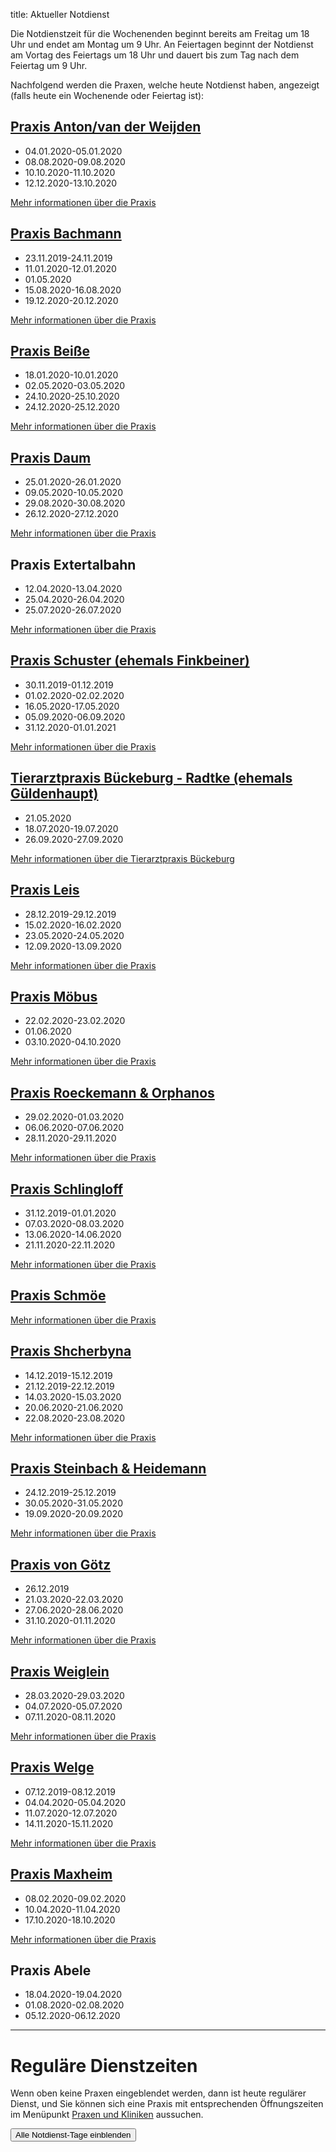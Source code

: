 title: Aktueller Notdienst

Die Notdienstzeit für die Wochenenden beginnt bereits am Freitag um 18 Uhr und endet am Montag um 9 Uhr.
An Feiertagen beginnt der Notdienst am Vortag des Feiertags um 18 Uhr und dauert bis zum Tag nach dem Feiertag um 9 Uhr.

Nachfolgend werden die Praxen, welche heute Notdienst haben, angezeigt (falls heute ein Wochenende oder Feiertag ist): 

<!-- Anleitung: In Klammern nach der Praxis-Überschrift eine Komma-getrennte Liste der Daten oder Datumsbereiche.
Ein Datum wird in der Form TT.MM.JJJJ angegeben und ein Datumsberiehc als TT.MM.JJJJ-TT.MM.JJJJ
Automatisch wird der Notdienst einen Tag vorher und einen Tag nachher noch angezeigt. -->


[Praxis Anton/van der Weijden](tieraerzte/anton.html)
-------------------------------------------------------------

- 04.01.2020-05.01.2020
- 08.08.2020-09.08.2020
- 10.10.2020-11.10.2020
- 12.12.2020-13.10.2020

[Mehr informationen über die Praxis](tieraerzte/anton.html)


[Praxis Bachmann](tieraerzte/bachmann.html)
-------------------------------------------------------------

- 23.11.2019-24.11.2019
- 11.01.2020-12.01.2020
- 01.05.2020
- 15.08.2020-16.08.2020
- 19.12.2020-20.12.2020

[Mehr informationen über die Praxis](tieraerzte/bachmann.html)


[Praxis Beiße](tieraerzte/beisse.html)
-----------------------------------------------------------

- 18.01.2020-10.01.2020
- 02.05.2020-03.05.2020
- 24.10.2020-25.10.2020
- 24.12.2020-25.12.2020

[Mehr informationen über die Praxis](tieraerzte/beisse.html)


[Praxis Daum](tieraerzte/daum.html)
-------------------------------------------------------------

- 25.01.2020-26.01.2020
- 09.05.2020-10.05.2020
- 29.08.2020-30.08.2020
- 26.12.2020-27.12.2020


[Mehr informationen über die Praxis](tieraerzte/daum.html)

Praxis Extertalbahn
---------------------------------------------

- 12.04.2020-13.04.2020
- 25.04.2020-26.04.2020
- 25.07.2020-26.07.2020

[Mehr informationen über die Praxis](tieraerzte/extertalbahn.html)


[Praxis Schuster (ehemals Finkbeiner)](tieraerzte/finkbeiner.html)
-----------------------------------------------------------

- 30.11.2019-01.12.2019
- 01.02.2020-02.02.2020
- 16.05.2020-17.05.2020
- 05.09.2020-06.09.2020
- 31.12.2020-01.01.2021

[Mehr informationen über die Praxis](tieraerzte/finkbeiner.html)


[Tierarztpraxis Bückeburg - Radtke (ehemals Güldenhaupt)](tieraerzte/radtke.html)
-------------------------------------------------------------

- 21.05.2020
- 18.07.2020-19.07.2020
- 26.09.2020-27.09.2020

[Mehr informationen über die Tierarztpraxis Bückeburg](tieraerzte/radtke.html)


[Praxis Leis](tieraerzte/leis.html)
-------------------------------------------------------------

- 28.12.2019-29.12.2019
- 15.02.2020-16.02.2020
- 23.05.2020-24.05.2020
- 12.09.2020-13.09.2020

[Mehr informationen über die Praxis](tieraerzte/leis.html)


[Praxis Möbus](tieraerzte/moebus.html)
-------------------------------------------------------------

- 22.02.2020-23.02.2020
- 01.06.2020
- 03.10.2020-04.10.2020

[Mehr informationen über die Praxis](tieraerzte/moebus.html)


[Praxis Roeckemann & Orphanos](tieraerzte/roeckemann.html)
-------------------------------------------------------------

- 29.02.2020-01.03.2020
- 06.06.2020-07.06.2020
- 28.11.2020-29.11.2020

[Mehr informationen über die Praxis](tieraerzte/roeckemann.html)


[Praxis Schlingloff](tieraerzte/schlingloff.html)
-------------------------------------------------------------

- 31.12.2019-01.01.2020
- 07.03.2020-08.03.2020
- 13.06.2020-14.06.2020
- 21.11.2020-22.11.2020

[Mehr informationen über die Praxis](tieraerzte/schlingloff.html)


[Praxis Schmöe](tieraerzte/schmoe.html)
-------------------------------------------------------------



[Mehr informationen über die Praxis](tieraerzte/schmoe.html)


[Praxis Shcherbyna](tieraerzte/Shcherbyna.html)
-------------------------------------------------------------

- 14.12.2019-15.12.2019
- 21.12.2019-22.12.2019
- 14.03.2020-15.03.2020
- 20.06.2020-21.06.2020
- 22.08.2020-23.08.2020

[Mehr informationen über die Praxis](tieraerzte/Shcherbyna.html)


[Praxis Steinbach & Heidemann](tieraerzte/steinbach.html)
-------------------------------------------------------------

- 24.12.2019-25.12.2019
- 30.05.2020-31.05.2020
- 19.09.2020-20.09.2020

[Mehr informationen über die Praxis](tieraerzte/steinbach.html)


[Praxis von Götz](tieraerzte/von-goetz.html)
-------------------------------------------------------------

- 26.12.2019
- 21.03.2020-22.03.2020
- 27.06.2020-28.06.2020
- 31.10.2020-01.11.2020

[Mehr informationen über die Praxis](tieraerzte/von-goetz.html)


[Praxis Weiglein](tieraerzte/weiglein.html)
-------------------------------------------------------------

- 28.03.2020-29.03.2020
- 04.07.2020-05.07.2020
- 07.11.2020-08.11.2020

[Mehr informationen über die Praxis](tieraerzte/weiglein.html)


[Praxis Welge](tieraerzte/welge.html)
-------------------------------------------------------------

- 07.12.2019-08.12.2019
- 04.04.2020-05.04.2020
- 11.07.2020-12.07.2020
- 14.11.2020-15.11.2020

[Mehr informationen über die Praxis](tieraerzte/welge.html)


[Praxis Maxheim](tieraerzte/maxheim.html)
-------------------------------------------------------------

- 08.02.2020-09.02.2020
- 10.04.2020-11.04.2020
- 17.10.2020-18.10.2020


[Mehr informationen über die Praxis](tieraerzte/maxheim.html)


Praxis Abele
-------------------

- 18.04.2020-19.04.2020
- 01.08.2020-02.08.2020
- 05.12.2020-06.12.2020

------------------------------------------------------------ 


Reguläre Dienstzeiten
===================================

Wenn oben keine Praxen eingeblendet werden, dann ist heute regulärer Dienst, und Sie können sich eine Praxis mit entsprechenden Öffnungszeiten im Menüpunkt [Praxen und Kliniken](tieraerzte.html) aussuchen.



<button id="toggle_notdienst" type="button" onclick="toggle_visibility();" class="btn btn-info btn-lg btn-block" data-toggle-text="Alle Notdienst-Tage ausblenden" autocomplete="off">Alle Notdienst-Tage einblenden</button>



<!--              ACHTUNG, AB HIER NICHT MODIFIZIEREN!

Es sei denn, Sie wissen was Sie tun :-)

Der nachfolgende JavaScript-Code wird nach dem Laden dieser Seite auf dem
Computer des Nutzers ausgeführt und zeigt den jeweils gültigen Notdienst an
und versteckt die restlichen Inhalte, wenn das Datum nicht passt.
Die Zeiträume werden in Klammern in den Überschriften der ersten beiden
Stufen angegeben (also z.B. `# Überschrift (23.04.2014, 01.05.2014)`).
Mehrere Datumsangaben werden durch Komma getrennt. Es ist auch möglich
Zeiträume anzugeben, wobei ein Bindestrich das Start- vom End-Datum
abgrenzt. Beispiel `# Überschrift (23.04.2014 - 25.04.2014)`.

(C) 2014, Samuel John (www.samueljohn.de)
Released under MIT license.
-->

<script src="moment.js"></script>
<script>

// Find html nodes on the same level after `elem`, up to but excluding the
// next element in the array `stop_tags`
function siblings_up_to (elem, stop_tags) {
    var content = [];
    do {
        content.push(elem);
        elem = elem.nextElementSibling;
    } while (elem && stop_tags.indexOf(elem.tagName) < 0);
    return content;
}

function parse_date (text) {
    return moment(text, ["DD.MM.YYYY", "DD. MMM YYYY"], "de");
}

// Return a list of pairs of moment.js objects `[ ...,[start, end],...]`
function extract_dates (text) {
    // list to hold the dates
    var dates = [];
    // regular expression to extract the text in the last pair of brackets
    var find_text_in_last_brackets_regex = /^(.*)$/gm;
    var text_in_last_brackets = find_text_in_last_brackets_regex.exec(text);
    // console.log("regex matching: ", text_in_last_brackets);
    if (text_in_last_brackets && text_in_last_brackets.length > 1) {
        // if match, split out possible multiple dates seperated by `,`
        var date_ranges = text_in_last_brackets[1].split(',');
        // console.log("date_ranges: ", date_ranges);
        date_ranges.forEach(
            function (one_date_range_text) {
                var from_to = one_date_range_text.split('-');
                // console.log("from,to (array of string): ", from_to);
                if (from_to.length > 2) {
                    console.warn("Warning: More than two '-' found in date range.");
                    return;
                }
                // try to parse start...
                var start = parse_date(from_to[0]);
                var end = start.clone();
                if (start.isValid) {
                    // console.log("...start is valid: ", from_to[0]);
                    end.add('d', 1);  // set end to +24h later than start
                }
                // Check if there is a stop-date
                if (from_to.length > 1) {
                    // console.log("Stop-date given: ", from_to[1]);
                    end = parse_date(from_to[1]);
                    end.add('d', 1);  // so that 01.02.2014 - 02.02.2014 includes 02.02
                }
                // console.log("Parsed date from ", start, " to (+ 1d) ", end);
                dates.push([start, end]);
            }
        )
    }
    return dates;
}

function now_in_date_ranges ( date_ranges, duration_before, duration_after ) {
    var i = 0;
    for (; i < date_ranges.length; i++) {
        var date = date_ranges[i];
        if (date.length <= 0) {
            console.error("Could not extract dates for " + heading);
            return;
        }
        var start = date[0];
        var end = date[1];
        var now = moment();
        // console.log("start " + start._d);
        // console.log("now " + now._d);
        // console.log("end " + end._d);
        if (now >= start.subtract(duration_before) && now <= end.add(duration_after)) {
            console.log("☑ " + now.format('DD.MM.YYYY') + " is in date range: "
                        + date[0].subtract(duration_before).format('DD.MM.YYYY')
                        + " - "
                        + date[1].add(duration_after).format('DD.MM.YYYY'));
            return true; // don't hide this, let it stay visible
        } else {
            console.log("☐ " + now.format('DD.MM.YYYY'), " is NOT in date range: "
                        + date[0].subtract(duration_before).format('DD.MM.YYYY')
                        + " - "
                        + date[1].add(duration_after).format('DD.MM.YYYY'));
        }
    }
    return false;
}

// Search for h2 headings and hide them (with all the siblings) unless the
// current date (now) is in any of the given ranges (in brackest after the heading) or
// `before_now` long earlier than `now`.
function seek_and_hide () {
    // Not only show at beginning of first day but this long before already
    var duration_before = moment.duration(1, 'days');
    var duration_after  = moment.duration(1, 'days');
    var h2_headings = document.getElementById("content").getElementsByTagName("H2");
    console.log("seek and hide...");
    console.log("found " + h2_headings.length + " h2 headings.");
    var i = 0;
    for (; i < h2_headings.length; i++) {
        console.log("----------------- ", i );
        var heading = h2_headings[i];
        console.log("Processing " + heading.textContent);
        var follow = heading.nextElementSibling;
        var date_ranges_txt = "";
        if (follow && follow.tagName == "UL") {
            console.log("UL list after heading.");
            var lis = follow.children;
            var j = 0;
            for (; j < lis.length; j++) {
                date_ranges_txt += lis[j].textContent + ", ";
                if (! now_in_date_ranges(extract_dates(lis[j].textContent), duration_before, duration_after)) {
                    // hide
                    lis[j].display_orig = lis[j].style.display;
                    lis[j].style.display = "none";
                    lis[j].classList.add("hidden_notdienst");
                } else {
                    // show this h2
                    console.log("match found!");
                }
            }
            if( ! now_in_date_ranges(extract_dates(date_ranges_txt), duration_before, duration_after)) {
                siblings_up_to(heading, ["H2", "H1"]).forEach( function (el) {
                    el.display_orig = el.style.display;
                    el.style.display = "none";
                    el.classList.add("hidden_notdienst");
                });
                heading.classList.add("seek_and_hide");
            }
        }
        console.log("done. ", i);
    }
}

function toggle_visibility() {
    console.log("toggle_visibility");
    var hidden_elements = document.getElementsByClassName("hidden_notdienst");
    console.log(hidden_elements.length + " hidden elements...");
    var i = 0;
    for (; i < hidden_elements.length; i++) {
        console.log(hidden_elements[i] + " style = " + hidden_elements[i].style.display)
        if (hidden_elements[i].style.display == "none") {
            console.log(hidden_elements[i].display_orig);
            hidden_elements[i].style.display = hidden_elements[i].display_orig;
        } else {
            hidden_elements[i].style.display = "none";
        }
    }
}

// run this shit
seek_and_hide();
</script>
